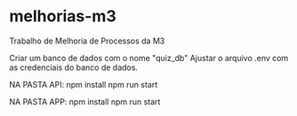 # melhorias-m3
Trabalho de Melhoria de Processos da M3

Criar um banco de dados com o nome "quiz_db"
Ajustar o arquivo .env com as credenciais do banco de dados.

NA PASTA API:
npm install
npm run start

NA PASTA APP:
npm install
npm run start
